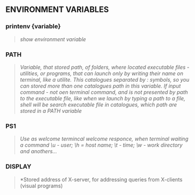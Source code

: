 ## ENVIRONMENT VARIABLES

### printenv {variable}
>*show environment variable*

### PATH

>*Variable, that stored path, of folders, where located executable files - utilities, or programs,
that can launch only by writing their name on terminal, like a utilite.
This catalogues separated by : symbols, so you can stored more than one catalogues path in this variable.
If input command - not oen terminal command, and is not presented by path to the executable file,
like when we launch by typing a path to a file, shell will be search executable file in catalogues, which path are stored in a PATH variable*

### PS1
>*Use as welcome termincal welcome responce, when terminal waiting a command*
>*\u - user; \h = host name; \t - time; \w - work directory and anothers...*

### DISPLAY
>*Stored address of X-server, for addressing queries from X-clients (visual programs)